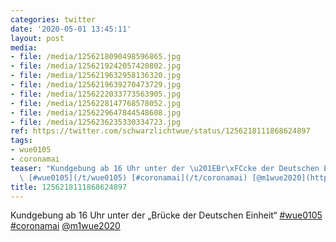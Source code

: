 ```yaml
---
categories: twitter
date: '2020-05-01 13:45:11'
layout: post
media:
- file: /media/1256218090498596865.jpg
- file: /media/1256219242057420802.jpg
- file: /media/1256219632958136320.jpg
- file: /media/1256219639270473729.jpg
- file: /media/1256222033773563905.jpg
- file: /media/1256228147768578052.jpg
- file: /media/1256229647844548608.jpg
- file: /media/1256236235330334723.jpg
ref: https://twitter.com/schwarzlichtwue/status/1256218111868624897
tags:
- wue0105
- coronamai
teaser: "Kundgebung ab 16 Uhr unter der \u201EBr\xFCcke der Deutschen Einheit\u201C\
  \ [#wue0105](/t/wue0105) [#coronamai](/t/coronamai) [@m1wue2020](https://twitter.com/m1wue2020) "
title: 1256218111868624897
---
```

Kundgebung ab 16 Uhr unter der „Brücke der Deutschen Einheit“ [#wue0105](/t/wue0105) [#coronamai](/t/coronamai) [@m1wue2020](https://twitter.com/m1wue2020) 